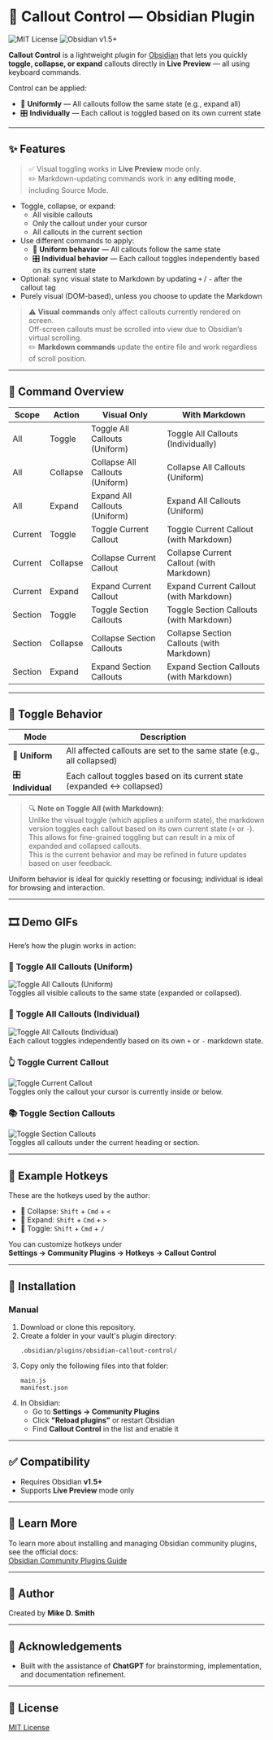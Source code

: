 # 🔽 Callout Control — Obsidian Plugin

![MIT License](https://img.shields.io/badge/license-MIT-blue.svg)
![Obsidian v1.5+](https://img.shields.io/badge/obsidian-1.5%2B-blueviolet)

**Callout Control** is a lightweight plugin for [Obsidian](https://obsidian.md) that lets you quickly **toggle, collapse, or expand** callouts directly in **Live Preview** — all using keyboard commands.

Control can be applied:
- 🎯 **Uniformly** — All callouts follow the same state (e.g., expand all)
- 🎛️ **Individually** — Each callout is toggled based on its own current state

---

## ✨ Features

> ✅ Visual toggling works in **Live Preview** mode only.  
> ✏️ Markdown-updating commands work in **any editing mode**, including Source Mode.

- Toggle, collapse, or expand:
  - All visible callouts
  - Only the callout under your cursor
  - All callouts in the current section
- Use different commands to apply:
  - 🎯 **Uniform behavior** — All callouts follow the same state
  - 🎛️ **Individual behavior** — Each callout toggles independently based on its current state
- Optional: sync visual state to Markdown by updating `+` / `-` after the callout tag
- Purely visual (DOM-based), unless you choose to update the Markdown

> ⚠️ **Visual commands** only affect callouts currently rendered on screen.  
> Off-screen callouts must be scrolled into view due to Obsidian’s virtual scrolling.  
> ✏️ **Markdown commands** update the entire file and work regardless of scroll position.

---

## 🧮 Command Overview

| Scope   | Action   | Visual Only                      | With Markdown                              |
|---------|----------|----------------------------------|---------------------------------------------|
| All     | Toggle   | Toggle All Callouts (Uniform)    | Toggle All Callouts (Individually)          |
| All     | Collapse | Collapse All Callouts (Uniform)  | Collapse All Callouts (Uniform)             |
| All     | Expand   | Expand All Callouts (Uniform)    | Expand All Callouts (Uniform)               |
| Current | Toggle   | Toggle Current Callout           | Toggle Current Callout (with Markdown)      |
| Current | Collapse | Collapse Current Callout         | Collapse Current Callout (with Markdown)    |
| Current | Expand   | Expand Current Callout           | Expand Current Callout (with Markdown)      |
| Section | Toggle   | Toggle Section Callouts          | Toggle Section Callouts (with Markdown)     |
| Section | Collapse | Collapse Section Callouts        | Collapse Section Callouts (with Markdown)   |
| Section | Expand   | Expand Section Callouts          | Expand Section Callouts (with Markdown)     |

---

## 🔄 Toggle Behavior

| Mode              | Description                                                                |
|-------------------|----------------------------------------------------------------------------|
| 🎯 **Uniform**     | All affected callouts are set to the same state (e.g., all collapsed)      |
| 🎛️ **Individual** | Each callout toggles based on its current state (expanded ↔ collapsed)     |

> 🔍 **Note on Toggle All (with Markdown):**  
> Unlike the visual toggle (which applies a uniform state), the markdown version toggles each callout based on its own current state (`+` or `-`).  
> This allows for fine-grained toggling but can result in a mix of expanded and collapsed callouts.  
> This is the current behavior and may be refined in future updates based on user feedback.

Uniform behavior is ideal for quickly resetting or focusing; individual is ideal for browsing and interaction.

---

## 🎞️ Demo GIFs

Here’s how the plugin works in action:

### 🔁 Toggle All Callouts (Uniform)
![Toggle All Callouts (Uniform)](./demo/toggle-all-uniform.gif)  
Toggles all visible callouts to the same state (expanded or collapsed).

### 🔁 Toggle All Callouts (Individual)
![Toggle All Callouts (Individual)](./demo/toggle-all-individual.gif)  
Each callout toggles independently based on its own `+` or `-` markdown state.

### 👆 Toggle Current Callout
![Toggle Current Callout](./demo/toggle-current.gif)  
Toggles only the callout your cursor is currently inside or below.

### 📚 Toggle Section Callouts
![Toggle Section Callouts](./demo/toggle-section.gif)  
Toggles all callouts under the current heading or section.

---

## 🎹 Example Hotkeys

These are the hotkeys used by the author:

- 🔽 Collapse: `Shift` + `Cmd` + `<`
- 🔼 Expand: `Shift` + `Cmd` + `>`
- 🔁 Toggle: `Shift` + `Cmd` + `/`

You can customize hotkeys under  
**Settings → Community Plugins → Hotkeys → Callout Control**

---

## 🧩 Installation

### Manual

1. Download or clone this repository.
2. Create a folder in your vault's plugin directory:
   ```
   .obsidian/plugins/obsidian-callout-control/
   ```
3. Copy only the following files into that folder:
   ```
   main.js
   manifest.json
   ```
4. In Obsidian:
   - Go to **Settings → Community Plugins**
   - Click **"Reload plugins"** or restart Obsidian
   - Find **Callout Control** in the list and enable it

---

## ✅ Compatibility

- Requires Obsidian **v1.5+**
- Supports **Live Preview** mode only

---

## 📘 Learn More

To learn more about installing and managing Obsidian community plugins, see the official docs:  
[Obsidian Community Plugins Guide](https://help.obsidian.md/Plugins/Community+plugins)

---

## 🙌 Author

Created by **Mike D. Smith**

---

## 🤝 Acknowledgements

- Built with the assistance of **ChatGPT** for brainstorming, implementation, and documentation refinement.

---

## 📝 License

[MIT License](LICENSE)
